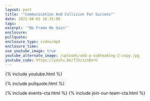 ```yaml
---
layout: post
title: '"Communication And Collision For Success"'
date: 2022-08-02 16:35:00
tags:
excerpt: '"No Frame No Gain"'
enclosure:
pullquote:
enclosure_type: video/mp4
enclosure_time:
use_youtube_image: true
youtube_alternate_image: /uploads/add-a-subheading-2-copy.jpg
youtube_code: https://youtu.be/TJhz1zsDnrU
---
```

{% include youtube.html %}

{% include pullquote.html %}

{% include events-cta.html %} {% include join-our-team-cta.html %}